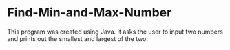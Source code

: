 # Find-Min-and-Max-Number
This program was created using Java. It asks the user to input two numbers and prints out the smallest and largest of the two.
